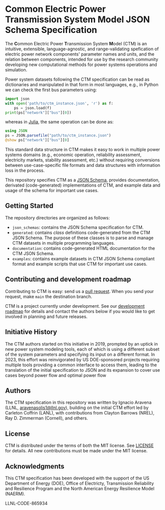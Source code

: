 # Common Electric Power Transmission System Model JSON Schema Specification

The **C**ommon Electric Power **T**ransmission System **M**odel (CTM) is an intuitive, extensible,
language-agnostic, and range-validating spefication of electric power network components' parameter
names and units, and the relation between components, intended for use by the research community
developing new computational methods for power systems operations and simulation.

Power system datasets following the CTM specification can be read as dictionaries and manipulated in
that form in most languages, e.g., in Python we can check the first bus parameters using:

```python
import json
with open('path/to/ctm_instance.json', 'r') as f:
    ps = json.load(f)
print(ps["network"]["bus"][0])
```

whereas in [Julia](https://julialang.org/), the same operation can be done as:

```julia
using JSON
ps = JSON.parsefile("path/to/ctm_instance.json")
@show ps["network"]["bus"][0]
```

This standard data structure in CTM makes it easy to work in multiple power systems domains (e.g.,
economic operation, reliability assessment, electricity markets, stability assessment, etc.) without
requiring conversions between use-case-specific file formats and data structures with information
loss in the process.

This repository specifies CTM as a [JSON Schema](https://json-schema.org/), provides documentation,
derivated (code-generated) implementations of CTM, and example data and usage of the schema for
important use cases.

## Getting Started

The repository directories are organized as follows:

* `json_schemas`: contains the JSON Schema specification for CTM.
* `generated`: contains *class* definitions code-generated from the CTM JSON Schema. The purpose of
               these classes is to parse and manage CTM datasets in multiple programming languages.
* `documentation`: contains code-generated HTML documentation for the CTM JSON Schema.
* `examples`: contains example datasets in CTM JSON Schema compliant format and example scripts that
              use CTM for important use cases.

## Contributing and development roadmap

Contributing to CTM is easy: send us a [pull
request](https://help.github.com/articles/using-pull-requests/). When you send your request, make
`main` the destination branch.

CTM is a project currently under development. See our [development roadmap](DEVELOPMENT_ROADMAP.md)
for details and contact the authors below if you would like to get involved in planning and future
releases.

## Initiative History

The CTM authors started on this initiative in 2019, prompted by an uptick in new power system
modeling tools, each of which is using a different subset of the system parameters and specifying
its input on a different format. In 2023, this effort was reinvigorated by US DOE-sponsored projects
requiring multiple tools providing a common interface to access them, leading to the translation of
the initial specification to JSON and its expansion to cover use cases beyond power flow and optimal
power flow

## Authors

The CTM specification in this repository was written by Ignacio Aravena (LLNL,
aravenasolis1@llnl.gov), building on the initial CTM effort led by Carleton Coffrin (LANL), with
contributions from Clayton Barrows (NREL), Ray D. Zimmerman (Cornell), and others.

## License

CTM is distributed under the terms of both the MIT license. See [LICENSE](LICENSE) for
details. All new contributions must be made under the MIT license.

## Acknowledgments

This CTM specification has been developed with the support of the US Department of Energy (DOE),
Office of Electricty, Transmission Reliability and Resilience Program and the North American Energy
Resilience Model (NAERM).

LLNL-CODE-865934
